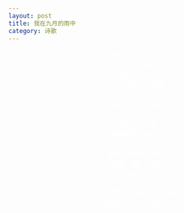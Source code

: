 ```yaml
---
layout: post
title: 我在九月的雨中
category: 诗歌
---
```


<center><font color="#fff">
我在九月的雨中<br>
弄湿了一只鞋子<br>
和另一只鞋子<br>
以及一袭乳色裙摆<br>
你问我什么时候回家<br>
雨就又大了起来<br>
<br>
冲洗中的世界<br>
蒙着雾色的恍惚<br>
倒影在街道的灯盏<br>
是岁月燃皱的衣衫<br>
青菜，肉，米饭<br>
你陈述豆子和豆子的语言<br>
<br>
一只孤单的空着肚子的饭盒<br>
搁浅在红树林的海边<br>
<br>
<br>
</font>
</center>
